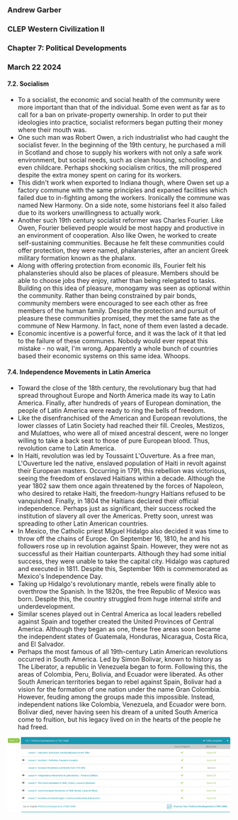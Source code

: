 ### Andrew Garber
### CLEP Western Civilization II
### Chapter 7: Political Developments
### March 22 2024

#### 7.2. Socialism
 - To a socialist, the economic and social health of the community were more important than that of the individual. Some even went as far as to call for a ban on private-property ownership. In order to put their ideologies into practice, socialist reformers began putting their money where their mouth was.
 - One such man was Robert Owen, a rich industrialist who had caught the socialist fever. In the beginning of the 19th century, he purchased a mill in Scotland and chose to supply his workers with not only a safe work environment, but social needs, such as clean housing, schooling, and even childcare. Perhaps shocking socialism critics, the mill prospered despite the extra money spent on caring for its workers.
 - This didn't work when exported to Indiana though, where Owen set up a factory commune with the same principles and expaned facilities which failed due to in-fighting among the workers. Ironically the commune was named New Harmony. On a side note, some historians feel it also failed due to its workers unwillingness to actually work.
 - Another such 19th century socialist reformer was Charles Fourier. Like Owen, Fourier believed people would be most happy and productive in an environment of cooperation. Also like Owen, he worked to create self-sustaining communities. Because he felt these communities could offer protection, they were named, phalansteries, after an ancient Greek military formation known as the phalanx.
 - Along with offering protection from economic ills, Fourier felt his phalansteries should also be places of pleasure. Members should be able to choose jobs they enjoy, rather than being relegated to tasks. Building on this idea of pleasure, monogamy was seen as optional within the community. Rather than being constrained by pair bonds, community members were encouraged to see each other as free members of the human family. Despite the protection and pursuit of pleasure these communities promised, they met the same fate as the commune of New Harmony. In fact, none of them even lasted a decade.
 - Economic incentive is a powerful force, and it was the lack of it that led to the failure of these communes. Nobody would ever repeat this mistake - no wait, I'm wrong. Apparently a whole bunch of countries based their economic systems on this same idea. Whoops.


#### 7.4. Independence Movements in Latin America
 - Toward the close of the 18th century, the revolutionary bug that had spread throughout Europe and North America made its way to Latin America. Finally, after hundreds of years of European domination, the people of Latin America were ready to ring the bells of freedom.
 - Like the disenfranchised of the American and European revolutions, the lower classes of Latin Society had reached their fill. Creoles, Mestizos, and Mulattoes, who were all of mixed ancestral descent, were no longer willing to take a back seat to those of pure European blood. Thus, revolution came to Latin America.
 - In Haiti, revolution was led by Toussaint L'Ouverture. As a free man, L'Ouverture led the native, enslaved population of Haiti in revolt against their European masters. Occurring in 1791, this rebellion was victorious, seeing the freedom of enslaved Haitians within a decade. Although the year 1802 saw them once again threatened by the forces of Napoleon, who desired to retake Haiti, the freedom-hungry Haitians refused to be vanquished. Finally, in 1804 the Haitians declared their official independence. Perhaps just as significant, their success rocked the institution of slavery all over the Americas. Pretty soon, unrest was spreading to other Latin American countries.
 - In Mexico, the Catholic priest Miguel Hidalgo also decided it was time to throw off the chains of Europe. On September 16, 1810, he and his followers rose up in revolution against Spain. However, they were not as successful as their Haitian counterparts. Although they had some initial success, they were unable to take the capital city. Hidalgo was captured and executed in 1811. Despite this, September 16th is commemorated as Mexico's Independence Day.
 - Taking up Hidalgo's revolutionary mantle, rebels were finally able to overthrow the Spanish. In the 1820s, the free Republic of Mexico was born. Despite this, the country struggled from huge internal strife and underdevelopment.
 - Similar scenes played out in Central America as local leaders rebelled against Spain and together created the United Provinces of Central America. Although they began as one, these free areas soon became the independent states of Guatemala, Honduras, Nicaragua, Costa Rica, and El Salvador.
 - Perhaps the most famous of all 19th-century Latin American revolutions occurred in South America. Led by Simon Bolivar, known to history as The Liberator, a republic in Venezuela began to form. Following this, the areas of Colombia, Peru, Bolivia, and Ecuador were liberated. As other South American territories began to rebel against Spain, Bolivar had a vision for the formation of one nation under the name Gran Colombia. However, feuding among the groups made this impossible. Instead, independent nations like Colombia, Venezuela, and Ecuador were born. Bolivar died, never having seen his dream of a united South America come to fruition, but his legacy lived on in the hearts of the people he had freed.

![alt text](media/ch7politicaldevelopments.png)